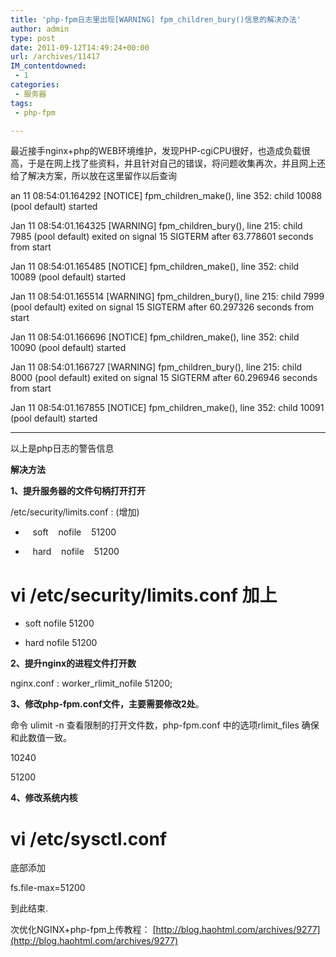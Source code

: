 ```yaml
---
title: 'php-fpm日志里出现[WARNING] fpm_children_bury()信息的解决办法'
author: admin
type: post
date: 2011-09-12T14:49:24+00:00
url: /archives/11417
IM_contentdowned:
 - 1
categories:
 - 服务器
tags:
 - php-fpm

---
```

最近接手nginx+php的WEB环境维护，发现PHP-cgiCPU很好，也造成负载很高，于是在网上找了些资料，并且针对自己的错误，将问题收集再次，并且网上还给了解决方案，所以放在这里留作以后查询

an 11 08:54:01.164292 [NOTICE] fpm_children_make(), line 352: child 10088 (pool default) started

Jan 11 08:54:01.164325 [WARNING] fpm_children_bury(), line 215: child 7985 (pool default) exited on signal 15 SIGTERM after 63.778601 seconds from start

Jan 11 08:54:01.165485 [NOTICE] fpm_children_make(), line 352: child 10089 (pool default) started

Jan 11 08:54:01.165514 [WARNING] fpm_children_bury(), line 215: child 7999 (pool default) exited on signal 15 SIGTERM after 60.297326 seconds from start

Jan 11 08:54:01.166696 [NOTICE] fpm_children_make(), line 352: child 10090 (pool default) started

Jan 11 08:54:01.166727 [WARNING] fpm_children_bury(), line 215: child 8000 (pool default) exited on signal 15 SIGTERM after 60.296946 seconds from start

Jan 11 08:54:01.167855 [NOTICE] fpm_children_make(), line 352: child 10091 (pool default) started

* * *

以上是php日志的警告信息

**解决方法**

**1、提升服务器的文件句柄打开打开**

/etc/security/limits.conf : (增加)

*    soft    nofile    51200

*    hard    nofile    51200

# vi /etc/security/limits.conf 加上

* soft nofile 51200

* hard nofile 51200

**2、提升nginx的进程文件打开数**

nginx.conf : worker_rlimit_nofile 51200;

**3、修改php-fpm.conf文件，主要需要修改2处**。

命令 ulimit -n 查看限制的打开文件数，php-fpm.conf 中的选项rlimit_files 确保和此数值一致。

10240

51200

**4、修改系统内核**

# vi /etc/sysctl.conf

底部添加

fs.file-max=51200

到此结束.

次优化NGINX+php-fpm上传教程： [http://blog.haohtml.com/archives/9277](http://blog.haohtml.com/archives/9277)